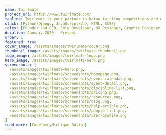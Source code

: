 ```yaml
---
name: Twirlmate
project_url: https://www.twirlmate.com/
tagline: Twirlmate is your partner in baton twirling competitions and events, coaches and groups, information and analytics, and news.
stack: [Python/Django, JavaScript/Vue, HTML, SCSS]
roles: [Founder and CEO, Sole Developer, UX Designer, Graphic Designer, Content Creator]
duration: January 2020 - Present
order: 1
featured: true
cover_image: /assets/images/twirlmate-cover.png
thumbnail_image: /assets/images/twirlmate-thumbnail.png
logo_image: /assets/images/twirlmate-logo.png
hero_image: /assets/images/twirlmate-hero.png
screenshots: [
  /assets/images/twirlmate-hero.png,
  /assets/images/twirlmate/screenshots/homepage.png,
  /assets/images/twirlmate/screenshots/event-calendar.png,
  /assets/images/twirlmate/screenshots/event-detail.png,
  /assets/images/twirlmate/screenshots/discipline-list.png,
  /assets/images/twirlmate/screenshots/pricing.png,
  /assets/images/twirlmate/screenshots/resources.png,
  /assets/images/twirlmate/screenshots/blog.png,
  /assets/images/twirlmate/screenshots/help-article.png,
  /assets/images/twirlmate/screenshots/people-list.png,
  /assets/images/twirlmate/screenshots/user-profile.png
]
read_more: [Codespec,Michigan Online]
---
```

